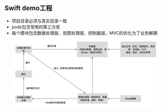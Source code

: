 
## Swift demo工程

* 项目目录必须与真实目录一致
* pods包含常用的第三方库
* 每个模块包含数据处理层、视图处理层、控制器层，MVC的优化为了业务解耦
![](./design.png)